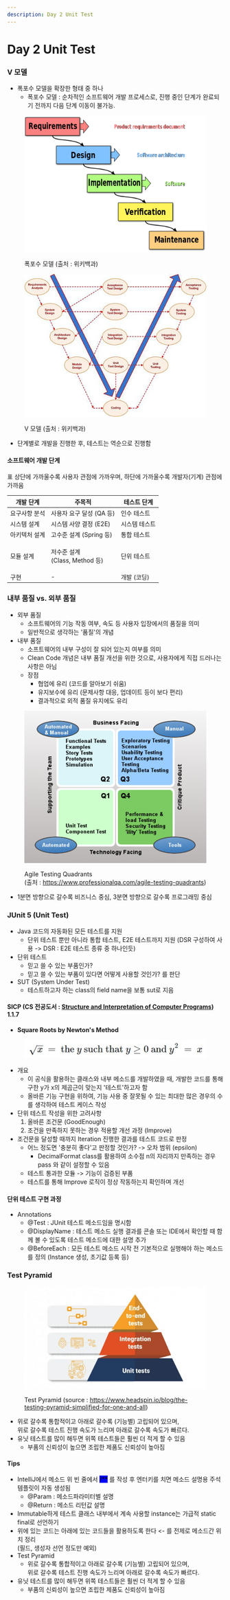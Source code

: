 ```yaml
---
description: Day 2 Unit Test
---
```


# Day 2 Unit Test

### V 모델

* 폭포수 모델을 확장한 형태 중 하나
  * 폭포수 모델 : 순차적인 소프트웨어 개발 프로세스로, 진행 중인 단계가 완료되기 전까지 다음 단계 이동이 불가능.

<figure><img src="../../.gitbook/assets/525px-Waterfall_model.svg.png" alt=""><figcaption><p>폭포수 모델 (출처 : 위키백과)</p></figcaption></figure>

<figure><img src="../../.gitbook/assets/V-model.JPG" alt=""><figcaption><p>V 모델 (출처 : 위키백과)</p></figcaption></figure>

* 단계별로 개발을 진행한 후, 테스트는 역순으로 진행함

#### 소프트웨어 개발 단계

표 상단에 가까울수록 사용자 관점에 가까우며, 하단에 가까울수록 개발자(기계) 관점에 가까움

| 개발 단계   | 주목적                                | 테스트 단계  |
| ------- | ---------------------------------- | ------- |
| 요구사항 분석 | 사용자 요구 달성 (QA 등)                   | 인수 테스트  |
| 시스템 설계  | 시스템 사양 결정 (E2E)                    | 시스템 테스트 |
| 아키텍처 설계 | 고수준 설계 (Spring 등)                  | 통합 테스트  |
| 모듈 설계   | <p>저수준 설계<br>(Class, Method 등)</p> | 단위 테스트  |
| 구현      | -                                  | 개발 (코딩) |

### 내부 품질 vs. 외부 품질

* 외부 품질
  * 소프트웨어의 기능 작동 여부, 속도 등 사용자 입장에서의 품질을 의미
  * 일반적으로 생각하는 '품질'의 개념
* 내부 품질
  * 소프트웨어의 내부 구성이 잘 되어 있는지 여부를 의미
  * Clean Code 개념은 내부 품질 개선을 위한 것으로, 사용자에게 직접 드러나는 사항은 아님
  * 장점
    * 협업에 유리 (코드를 알아보기 쉬움)
    * 유지보수에 유리 (문제사항 대응, 업데이트 등이 보다 편리)
    * 결과적으로 외적 품질 유지에도 유리

<figure><img src="../../.gitbook/assets/agile-testing-quadrants.png" alt=""><figcaption><p>Agile Testing Quadrants<br>(출처 : <a href="https://www.professionalqa.com/agile-testing-quadrants">https://www.professionalqa.com/agile-testing-quadrants</a>)</p></figcaption></figure>

* 1분면 방향으로 갈수록 비즈니스 중심, 3분면 방향으로 갈수록 프로그래밍 중심

### JUnit 5 (Unit Test)

* Java 코드의 자동화된 모든 테스트를 지원
  * 단위 테스트 뿐만 아니라 통합 테스트, E2E 테스트까지 지원 (DSR 구성하여 사용 -> DSR : E2E 테스트 종류 중 하나인듯)
* 단위 테스트
  * 믿고 쓸 수 있는 부품인가?
  * 믿고 쓸 수 있는 부품이 있다면 어떻게 사용할 것인가? 를 판단
* SUT (System Under Test)
  * 테스트하고자 하는 class의 field name을 보통 sut로 지음

#### SICP (CS 전공도서 : [Structure and Interpretation of Computer Programs](https://sicp.sourceacademy.org/index.html)) 1.1.7

* **Square Roots by Newton's Method**

<figure><img src="../../.gitbook/assets/newton.jpg" alt=""><figcaption></figcaption></figure>

* 개요
  * 이 공식을 활용하는 클래스와 내부 메소드를 개발하였을 때, 개발한 코드를 통해 구한 y가 x의 제곱근이 맞는지 '테스트'하고자 함
  * 올바른 기능 구현을 위하여, 기능 사용 중 잘못될 수 있는 최대한 많은 경우의 수를 생각하여 테스트 케이스 작성
* 단위 테스트 작성을 위한 고려사항
  1. 올바른 조건문 (GoodEnough)
  2. 조건을 만족하지 못하는 경우 적용할 개선 과정 (Improve)
* 조건문을 달성할 때까지 Iteration 진행한 결과를 테스트 코드로 판정
  * 어느 정도면 '충분히 좋다'고 판정할 것인가? -> 오차 범위 (epsilon)
    * DecimalFormat class를 활용하여 소수점 n의 자리까지 만족하는 경우 pass 와 같이 설정할 수 있음
  * 테스트 통과한 모듈 -> 기능이 검증된 부품
  * 테스트를 통해 Improve 로직이 정상 작동하는지 확인하며 개선

#### 단위 테스트 구현 과정

* Annotations
  * @Test : JUnit 테스트 메소드임을 명시함
  * @DisplayName : 테스트 메소드 실행 결과를 콘솔 또는 IDE에서 확인할 때 함께 볼 수 있도록 테스트 메소드에 대한 설명 추가
  * @BeforeEach : 모든 테스트 메소드 시작 전 기본적으로 실행해야 하는 메소드를 정의 (Instance 생성, 초기값 등록 등)

### Test Pyramid

<figure><img src="../../.gitbook/assets/6316d9e765cd53d9937e2b6a_The-Testing-Pyramid-Simplified-for-One-and-All-p-1080 (1).webp" alt=""><figcaption><p>Test Pyramid (source : <a href="https://www.headspin.io/blog/the-testing-pyramid-simplified-for-one-and-all">https://www.headspin.io/blog/the-testing-pyramid-simplified-for-one-and-all</a>)</p></figcaption></figure>

* 위로 갈수록 통합적이고 아래로 갈수록 (기능별) 고립되어 있으며,\
  위로 갈수록 테스트 진행 속도가 느리며 아래로 갈수록 속도가 빠르다.
* 유닛 테스트를 많이 해두면 위쪽 테스트들은 훨씬 더 적게 할 수 있음
  * 부품의 신뢰성이 높으면 조립한 제품도 신뢰성이 높아짐

#### Tips

* IntelliJ에서 메소드 위 빈 줄에서  <mark style="background-color:blue;">/\*\*</mark> 를 작성 후 엔터키를 치면 메소드 설명용 주석 템플릿이 자동 생성됨
  * @Param : 메소드파라미터별 설명
  * @Return : 메소드 리턴값 설명
* Immutable하게 테스트 클래스 내부에서 계속 사용할 instance는 가급적 static final로 선언하기
* 위에 있는 코드는 아래에 있는 코드들을 활용하도록 한다 <- 를 전제로 메소드간 위치 정리\
  (필드, 생성자 선언 정도만 예외)
* Test Pyramid
  * 위로 갈수록 통합적이고 아래로 갈수록 (기능별) 고립되어 있으며,\
    위로 갈수록 테스트 진행 속도가 느리며 아래로 갈수록 속도가 빠르다.
* 유닛 테스트를 많이 해두면 위쪽 테스트들은 훨씬 더 적게 할 수 있음
  * 부품의 신뢰성이 높으면 조립한 제품도 신뢰성이 높아짐
